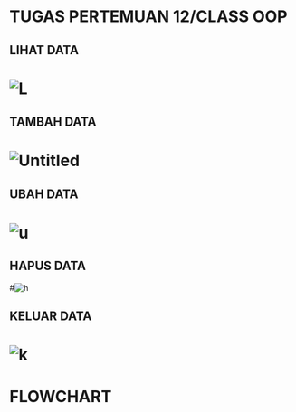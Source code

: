 # TUGAS PERTEMUAN 12/CLASS OOP
## LIHAT DATA
# ![L](https://user-images.githubusercontent.com/118960008/208233903-5e8b7443-342f-4eb2-85b6-beca8142b86b.png)
## TAMBAH DATA
# ![Untitled](https://user-images.githubusercontent.com/118960008/208233539-0c89a777-4540-4055-a63d-95be184460cd.png)
## UBAH DATA
# ![u](https://user-images.githubusercontent.com/118960008/208233935-47216376-c6b3-45de-bee8-8c00d09b41a6.png)
## HAPUS DATA
#![h](https://user-images.githubusercontent.com/118960008/208233945-144f1457-4009-4622-8f47-cf4dda63a746.png)
## KELUAR DATA
# ![k](https://user-images.githubusercontent.com/118960008/208233966-e6b2eb4e-ef60-4b6b-a580-8d1414e685e7.png)
# FLOWCHART 
#




